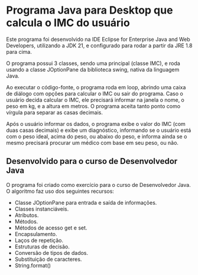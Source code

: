 # Programa Java para Desktop que calcula o IMC do usuário

Este programa foi desenvolvido na IDE Eclipse for Enterprise Java and Web Developers, utilizando a JDK 21, e configurado para rodar a partir da JRE 1.8 para cima.

O programa possui 3 classes, sendo uma principal (classe IMC), e roda usando a classe JOptionPane da biblioteca swing, nativa da linguagem Java.

Ao executar o código-fonte, o programa roda em loop, abrindo uma caixa de diálogo com opções para calcular o IMC ou sair do programa. Caso o usuário decida calcular o IMC, ele precisará informar na janela o nome, o peso em kg, e a altura em metros. O programa aceita tanto ponto como vírgula para separar as casas decimais.

Após o usuário informar os dados, o programa exibe o valor do IMC (com duas casas decimais) e exibe um diagnóstico, informando se o usuário está com o peso ideal, acima do peso, ou abaixo do peso, e informa ainda se o mesmo precisará procurar um médico com base em seu peso, ou não.

## Desenvolvido para o curso de Desenvolvedor Java

O programa foi criado como exercício para o curso de Desenvolvedor Java. O algoritmo faz uso dos seguintes recursos:

- Classe JOptionPane para entrada e saída de informações.
- Classes instanciáveis.
- Atributos.
- Métodos.
- Métodos de acesso get e set.
- Encapsulamento.
- Laços de repetição.
- Estruturas de decisão.
- Conversão de tipos de dados.
- Substituição de caracteres.
- String.format()